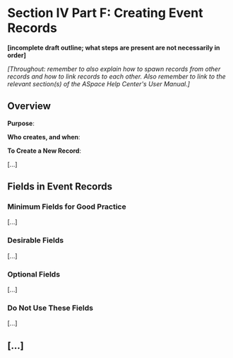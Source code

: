 # Section IV Part F: Creating Event Records

**[incomplete draft outline; what steps are present are not necessarily in order]**

*[Throughout: remember to also explain how to spawn records from other records and how to link records to each other. Also remember to link to the relevant section(s) of the ASpace Help Center's User Manual.]*

## Overview

**Purpose**:

**Who creates, and when**:

**To Create a New Record**:

[...]

## Fields in Event Records

### Minimum Fields for Good Practice

[...]

### Desirable Fields

[...]

### Optional Fields

[...]

### Do Not Use These Fields

[...]

## [...]

